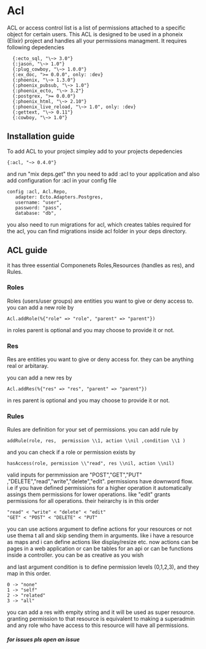 # Acl

ACL or access control list is a list of permissions attached to a specific object for certain users.
This ACL is designed to be used in a phoneix (Elixir) project and handles all your permissions managment.
 It requires following depedencies
 
 
 
      {:ecto_sql, "\~> 3.0"}  
      {:jason, "\~> 1.0"}
      {:plug_cowboy, "\~> 1.0.0"}
      {:ex_doc, ">= 0.0.0", only: :dev}
      {:phoenix, "\~> 1.3.0"}
      {:phoenix_pubsub, "\~> 1.0"}
      {:phoenix_ecto, "\~> 3.2"}
      {:postgrex, ">= 0.0.0"}
      {:phoenix_html, "\~> 2.10"}
      {:phoenix_live_reload, "\~> 1.0", only: :dev}
      {:gettext, "\~> 0.11"}
      {:cowboy, "\~> 1.0"}
      


## Installation guide

To add ACL to your project simpley add to your projects depedencies



    {:acl, "~> 0.4.0"}


and run "mix deps.get"
thn you need to add :acl to your application
and also add configuration for :acl in your config file
    
    config :acl, Acl.Repo,
       adapter: Ecto.Adapters.Postgres,
       username: "user",
       password: "pass",
       database: "db",
    
you also need to run migrations for acl, which creates tables required for the acl, you can find migrations inside acl folder in your deps directory.


## ACL guide

it has three essential Componenets Roles,Resources (handles as res), and Rules.

### Roles

Roles (users/user groups) are entities you want to give or deny access to. 
you can add a new role by



    Acl.addRole(%{"role" => "role", "parent" => "parent"})



in roles parent is optional and you may choose to provide it or not.

### Res

Res  are entities you want to give or deny access for. they can be anything real or arbitaray.

you can add a new res by



    Acl.addRes(%{"res" => "res", "parent" => "parent"})



in res parent is optional and you may choose to provide it or not.

### Rules

Rules are definition for your set of permissions. you can add rule by



    addRule(role, res,  permission \\1, action \\nil ,condition \\1 )


and you can check if a role or permission exists by 



    hasAccess(role, permission \\"read", res \\nil, action \\nil)



valid inputs for permmission are "POST","GET","PUT" ,"DELETE","read","write","delete","edit". permissions have downword flow. i.e if you have defined permissions for a higher operation it automatically assings them permissions for lower operations.
like "edit" grants permissions for all operations. their heirarchy is in this order



    "read" < "write" < "delete" < "edit"
    "GET" < "POST" < "DELETE" < "PUT"



you can use actions argument to define actions for your resources or not use thema t all and skip sending them in arguments. like i have a resource as maps and i can define actions like display/resize etc. now actions can be pages in a web application or can be tables for an api or can be functions inside a controller. you can be as creative as you wish

and last argument condition is to define permission levels (0,1,2,3), and they map in this order.



    0 -> "none"
    1 -> "self"
    2 -> "related"
    3 -> "all"
      


you can add a res with empity string and it will be used as super resource. granting permission to that resource is equivalent to making a superadmin and any role who have access to this resource will have all permissions.


##### for issues pls open an issue




